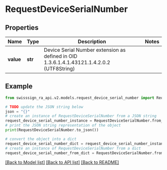 # RequestDeviceSerialNumber


## Properties

Name | Type | Description | Notes
------------ | ------------- | ------------- | -------------
**value** | **str** | Device Serial Number extension as defined in OID 1.3.6.1.4.1.43121.1.4.2.0.2 (UTF8String) | 

## Example

```python
from swisssign_ra_api.v2.models.request_device_serial_number import RequestDeviceSerialNumber

# TODO update the JSON string below
json = "{}"
# create an instance of RequestDeviceSerialNumber from a JSON string
request_device_serial_number_instance = RequestDeviceSerialNumber.from_json(json)
# print the JSON string representation of the object
print(RequestDeviceSerialNumber.to_json())

# convert the object into a dict
request_device_serial_number_dict = request_device_serial_number_instance.to_dict()
# create an instance of RequestDeviceSerialNumber from a dict
request_device_serial_number_from_dict = RequestDeviceSerialNumber.from_dict(request_device_serial_number_dict)
```
[[Back to Model list]](../README.md#documentation-for-models) [[Back to API list]](../README.md#documentation-for-api-endpoints) [[Back to README]](../README.md)


